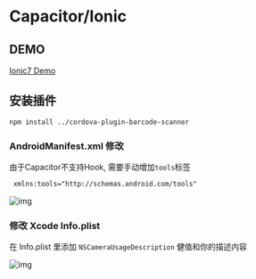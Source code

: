 # Capacitor/Ionic

## DEMO

[Ionic7 Demo](https://github.com/byteee-fund/cordova-plugin-barcode-scanner-ionic7-demo)

## 安装插件

```shell
npm install ../cordova-plugin-barcode-scanner
```

### AndroidManifest.xml 修改

由于Capacitor不支持Hook, 需要手动增加`tools`标签

```xml
 xmlns:tools="http://schemas.android.com/tools"
```

![img](/public/images/android.png)


### 修改 Xcode Info.plist

在 Info.plist 里添加 `NSCameraUsageDescription` 健值和你的描述内容

![img](/public/images/xcode-1.png)
